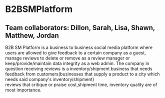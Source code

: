 # B2BSMPlatform

## Team collaborators: Dillon, Sarah, Lisa, Shawn, Matthew, Jordan
B2B SM Platform is a business to business social media platform where users are allowed to give feedback to a certain company as a guest, manage reviews to delete or remove as a review manager or keep/provide/maintain data integrity as a web admin.  The company in question receiving reviews is a inventory/shipment business that needs feedback from customers(businesses that supply a product to a city which needs said company's inventory/shipment)<br>
reviews that critique or praise cost,shipment time, inventory quality are of most importance.  
